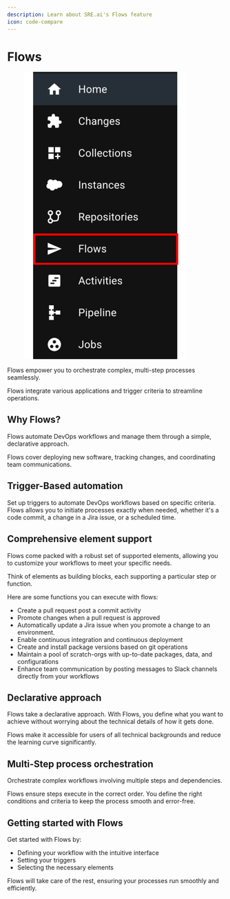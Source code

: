 ```yaml
---
description: Learn about SRE.ai's Flows feature
icon: code-compare
---
```


# Flows

<figure><img src="../.gitbook/assets/Flows.png" alt="" width="375"><figcaption></figcaption></figure>

Flows empower you to orchestrate complex, multi-step processes seamlessly.&#x20;

Flows integrate various applications and trigger criteria to streamline operations.

## **Why Flows?**

Flows automate DevOps workflows and manage them through a simple, declarative approach.

Flows cover deploying new software, tracking changes, and coordinating team communications.

## **Trigger-Based automation**

Set up triggers to automate DevOps workflows based on specific criteria. Flows allows you to initiate processes exactly when needed, whether it's a code commit, a change in a Jira issue, or a scheduled time.

## Comprehensive element support

Flows come packed with a robust set of supported elements, allowing you to customize your workflows to meet your specific needs.

Think of elements as building blocks, each supporting a particular step or function.

Here are some functions you can execute with flows:

* Create a pull request post a commit activity
* Promote changes when a pull request is approved
* Automatically update a Jira issue when you promote a change to an environment.
* Enable continuous integration and continuous deployment
* Create and install package versions based on git operations
* Maintain a pool of scratch-orgs with up-to-date packages, data, and configurations
* Enhance team communication by posting messages to Slack channels directly from your workflows

## **Declarative approach**

Flows take a declarative approach. With Flows, you define what you want to achieve without worrying about the technical details of how it gets done.

Flows make it accessible for users of all technical backgrounds and reduce the learning curve significantly.

## **Multi-Step process orchestration**

Orchestrate complex workflows involving multiple steps and dependencies.

Flows ensure steps execute in the correct order. You define the right conditions and criteria to keep the process smooth and error-free.

## **Getting started with Flows**

Get started with Flows by:

* Defining your workflow with the intuitive interface
* Setting your triggers
* Selecting the necessary elements

Flows will take care of the rest, ensuring your processes run smoothly and efficiently.
